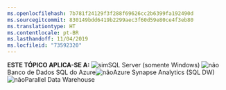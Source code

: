 ```yaml
---
ms.openlocfilehash: 7b781f24129f3f288f69626cc2b6399fa192490d
ms.sourcegitcommit: 830149bdd6419b2299aec3f60d59e80ce4f3eb80
ms.translationtype: HT
ms.contentlocale: pt-BR
ms.lasthandoff: 11/04/2019
ms.locfileid: "73592320"
---
```

<Token>**ESTE TÓPICO APLICA-SE A:** ![sim](media/yes.png)SQL Server (somente Windows) ![não](media/no.png)Banco de Dados SQL do Azure![não](media/no.png)Azure Synapse Analytics (SQL DW) ![não](media/no.png)Parallel Data Warehouse </Token>

